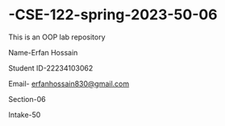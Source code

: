 # -CSE-122-spring-2023-50-06
This is an OOP lab repository

Name-Erfan Hossain

Student ID-22234103062

Email- erfanhossain830@gmail.com

Section-06

Intake-50

